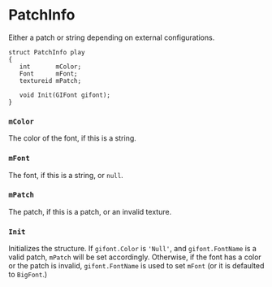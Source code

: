 # PatchInfo

Either a patch or string depending on external configurations.

```
struct PatchInfo play
{
   int       mColor;
   Font      mFont;
   textureid mPatch;

   void Init(GIFont gifont);
}
```

### `mColor`

The color of the font, if this is a string.

### `mFont`

The font, if this is a string, or `null`.

### `mPatch`

The patch, if this is a patch, or an invalid texture.

### `Init`

Initializes the structure. If `gifont.Color` is `'Null'`, and `gifont.FontName`
is a valid patch, `mPatch` will be set accordingly. Otherwise, if the font has
a color or the patch is invalid, `gifont.FontName` is used to set `mFont` (or
it is defaulted to `BigFont`.)

<!-- EOF -->
